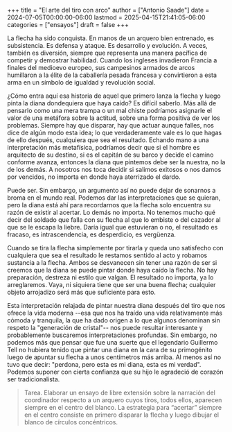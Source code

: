 +++
title = "El arte del tiro con arco"
author = ["Antonio Saade"]
date = 2024-07-05T00:00:00-06:00
lastmod = 2025-04-15T21:41:05-06:00
categories = ["ensayos"]
draft = false
+++

La flecha ha sido conquista. En manos de un arquero bien entrenado, es subsistencia. Es defensa y ataque. Es desarrollo y evolución. A veces, también es diversión, siempre que representa una manera pacífica de competir y demostrar habilidad. Cuando los ingleses invadieron Francia a finales del medioevo europeo, sus campesinos armados de arcos humillaron a la élite de la caballería pesada francesa y convirtieron a esta arma en un símbolo de igualdad y revolución social.

¿Cómo entra aquí esa historia de aquel que primero lanza la flecha y luego pinta la diana dondequiera que haya caído? Es difícil saberlo. Más allá de pensarlo como una mera trampa o un mal chiste podríamos asignarle el valor de una metáfora sobre la actitud, sobre una forma positiva de ver los problemas. Siempre hay que disparar, hay que actuar aunque falles, nos dice de algún modo esta idea; lo que verdaderamente vale es lo que hagas de ello después, cualquiera que sea el resultado. Echando mano a una interpretación más metafísica, podríamos decir que si el hombre es arquitecto de su destino, si es el capitán de su barco y decide el camino conforme avanza, entonces la diana que pintemos debe ser la nuestra, no la de los demás. A nosotros nos toca decidir si salimos exitosos o nos damos por vencidos, no importa en donde haya aterrizado el dardo.

Puede ser. Sin embargo, un argumento así no puede dejar de sonarnos a broma en el mundo real. Podemos dar las interpretaciones que se quieran, pero la diana está ahí para recordarnos que la flecha solo encuentra su razón de existir al acertar. Lo demás no importa. No tenemos mucho qué decir del soldado que falla con su flecha al que lo embiste o del cazador al que se le escapa la liebre. Daría igual que estuvieran o no, el resultado es fracaso, es intrascendencia, es desperdicio, es vergüenza.

Cuando se tira la flecha simplemente por tirarla y queda uno satisfecho con cualquiera que sea el resultado le restamos sentido al acto y robamos sustancia a la flecha. Ambos se desvanecen sin tener una razón de ser si creemos que la diana se puede pintar donde haya caído la flecha. No hay preparación, destreza ni estilo que valgan. El resultado no importa, ya lo arreglaremos. Vaya, ni siquiera tiene que ser una buena flecha; cualquier objeto arrojadizo será más que suficiente para esto.

Esta interpretación relajada de pintar nuestra diana después del tiro que nos ofrece la vida moderna --esa que nos ha traído una vida relativamente más cómoda y tranquila, la que ha dado origen a lo que algunos denominan sin respeto la "generación de cristal"-- nos puede resultar interesante y probablemente buscaremos interpretaciones profundas. Sin embargo, no podemos más que pensar que fue una suerte que el legendario Guillermo Tell no hubiera tenido que pintar una diana en la cara de su primogénito luego de apuntar su flecha a unos centímetros más arriba. Al menos así no tuvo que decir: "perdona, pero esta es mi diana, esta es mi verdad". Podemos suponer con cierta confianza que su hijo le agradeció de corazón ser tradicionalista.

> Tarea. Elaborar un ensayo de libre extensión sobre la narración del coordinador respecto a un arquero cuyos tiros, todos ellos, aparecen siempre en el centro del blanco. La estrategia para “acertar” siempre en el centro consiste en primero disparar la flecha y luego dibujar el blanco de círculos concéntricos.
